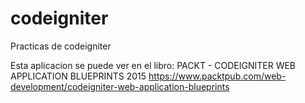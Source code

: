 # codeigniter
Practicas de codeigniter

Esta aplicacion se puede ver en el libro:
PACKT - CODEIGNITER WEB APPLICATION BLUEPRINTS 2015
https://www.packtpub.com/web-development/codeigniter-web-application-blueprints
